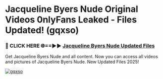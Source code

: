 # Jacqueline Byers Nude Original Videos 0nlyFans Leaked - Files Updated! (gqxso)

<h3>🔴 CLICK HERE 🌐==►► <a href="https://tinyurl.com/5h6xmrr3" rel="nofollow">Jacqueline Byers Nude Updated Files</a></h3>

Get Jacqueline Byers Nude and all content. Now you can access all videos and pictures of Jacqueline Byers Nude. New Updated Files 2025!

[![gqxso](https://i.imgur.com/KVD873Z.gif)](https://tinyurl.com/5h6xmrr3)

